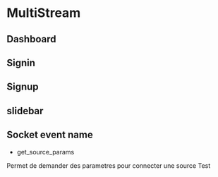 # MultiStream

## Dashboard
## Signin
## Signup
## slidebar

## Socket event name

- get_source_params

Permet de demander des parametres pour connecter une source
Test 
